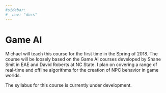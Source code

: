 ```yaml
---
#sidebar:
#  nav: "docs"
---
```


# Game AI #

Michael will teach this course for the first time in the Spring
of 2018.  The course will be loosely based on the Game AI courses
developed by Shane Smit in EAE and David Roberts at NC State.  I plan
on covering a range of real-time and offline algorithms for the
creation of NPC behavior in game worlds.

The syllabus for this course is currently under development.
